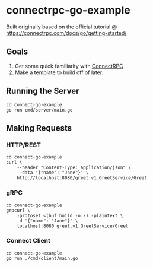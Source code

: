 # connectrpc-go-example

Built originally based on the official tutorial @ <https://connectrpc.com/docs/go/getting-started/>

## Goals

1. Get some quick familiarity with [ConnectRPC](https://connectrpc.com/)
2. Make a template to build off of later.

## Running the Server

```shell
cd connect-go-example
go run cmd/server/main.go
```

## Making Requests

### HTTP/REST

```shell
cd connect-go-example
curl \
    --header "Content-Type: application/json" \
    --data '{"name": "Jane"}' \
    http://localhost:8080/greet.v1.GreetService/Greet
```

### gRPC

```shell
cd connect-go-example
grpcurl \
    -protoset <(buf build -o -) -plaintext \
    -d '{"name": "Jane"}' \
    localhost:8080 greet.v1.GreetService/Greet
```

### Connect Client

```shell
cd connect-go-example
go run ./cmd/client/main.go
```
